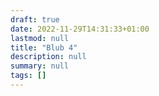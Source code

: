 ```yaml
---
draft: true
date: 2022-11-29T14:31:33+01:00
lastmod: null
title: "Blub 4"
description: null
summary: null
tags: []
---
```

